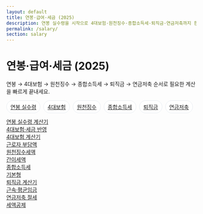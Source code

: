 ```yaml
---
layout: default
title: 연봉·급여·세금 (2025)
description: 연봉 실수령을 시작으로 4대보험·원천징수·종합소득세·퇴직금·연금저축까지 한 흐름으로.
permalink: /salary/
section: salary
---
```


<h1>연봉·급여·세금 (2025)</h1>
<p class="muted">연봉 → 4대보험 → 원천징수 → 종합소득세 → 퇴직금 → 연금저축 순서로 필요한 계산을 빠르게 끝내세요.</p>

<nav class="subnav" style="display:flex;gap:8px;flex-wrap:wrap;margin:12px 0;">
  <a class="chip" href="/salary/net-pay/">연봉 실수령</a>
  <a class="chip" id="insurances" href="/salary/insurances/">4대보험</a>
  <a class="chip" id="withholding" href="/salary/withholding/">원천징수</a>
  <a class="chip" href="/salary/income-tax/">종합소득세</a>
  <a class="chip" href="/salary/retirement/">퇴직금</a>
  <a class="chip" href="/salary/pension-savings/">연금저축</a>
</nav>

<div class="grid-cards">
  <a class="card card-link" href="/salary/net-pay/"><div class="title">연봉 실수령 계산기</div><div class="desc">4대보험·세금 반영</div></a>
  <a class="card card-link" href="/salary/insurances/"><div class="title">4대보험 계산기</div><div class="desc">근로자 부담액</div></a>
  <a class="card card-link" href="/salary/withholding/"><div class="title">원천징수세액</div><div class="desc">간이세액</div></a>
  <a class="card card-link" href="/salary/income-tax/"><div class="title">종합소득세</div><div class="desc">기본형</div></a>
  <a class="card card-link" href="/salary/retirement/"><div class="title">퇴직금 계산기</div><div class="desc">근속·평균임금</div></a>
  <a class="card card-link" href="/salary/pension-savings/"><div class="title">연금저축 절세</div><div class="desc">세액공제</div></a>
</div>

<style>.chip{display:inline-block;padding:6px 10px;border:1px solid #e6ebf0;border-radius:999px;background:#fff}.chip:hover{background:#f6f7f9}</style>

<script type="application/ld+json">
{
  "@context":"https://schema.org","@type":"BreadcrumbList",
  "itemListElement":[
    {"@type":"ListItem","position":1,"name":"연봉·급여·세금 허브","item":"https://calculator.khaistory.com/salary/"}
  ]
}
</script>

